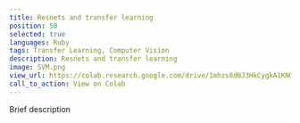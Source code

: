 ```yaml
---
title: Resnets and transfer learning
position: 50
selected: true
languages: Ruby
tags: Transfer Learning, Computer Vision
description: Resnets and transfer learning
image: SVM.png
view_url: https://colab.research.google.com/drive/1mhzs8dNJ3HkCygkA1KNORpCJAeL3cEUD#scrollTo=1rSoTkU7mxBB
call_to_action: View on Colab
---
```


Brief description